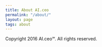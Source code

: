 ```yaml
---
title: About AI.ceo
permalink: "/about/"
layout: page
tags: about
---
```


Copyright 2016 AI.ceo℠. All rights reserved.
